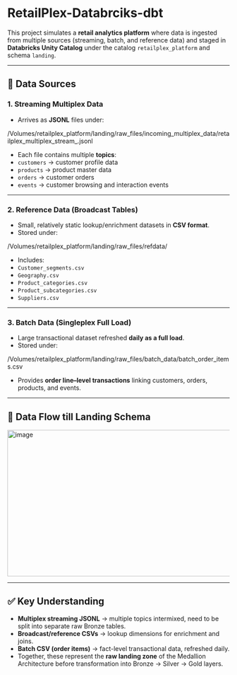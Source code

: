 # RetailPlex-Databrciks-dbt

This project simulates a **retail analytics platform** where data is ingested from multiple sources (streaming, batch, and reference data) and staged in **Databricks Unity Catalog** under the catalog `retailplex_platform` and schema `landing`.  

---

## 📌 Data Sources

### 1. Streaming Multiplex Data
- Arrives as **JSONL** files under:  

/Volumes/retailplex_platform/landing/raw_files/incoming_multiplex_data/retailplex_multiplex_stream_<timestamp>.jsonl

- Each file contains multiple **topics**:
- `customers` → customer profile data  
- `products` → product master data  
- `orders` → customer orders  
- `events` → customer browsing and interaction events  

---

### 2. Reference Data (Broadcast Tables)
- Small, relatively static lookup/enrichment datasets in **CSV format**.  
- Stored under:  

/Volumes/retailplex_platform/landing/raw_files/refdata/

- Includes:
- `Customer_segments.csv`
- `Geography.csv`
- `Product_categories.csv`
- `Product_subcategories.csv`
- `Suppliers.csv`

---

### 3. Batch Data (Singleplex Full Load)
- Large transactional dataset refreshed **daily as a full load**.  
- Stored under:  

/Volumes/retailplex_platform/landing/raw_files/batch_data/batch_order_items.csv

- Provides **order line–level transactions** linking customers, orders, products, and events.  

---

## 📂 Data Flow till Landing Schema

<img width="571" height="331" alt="image" src="https://github.com/user-attachments/assets/a2898144-ae67-4454-9a21-cae8c21c5183" />





---

## ✅ Key Understanding
- **Multiplex streaming JSONL** → multiple topics intermixed, need to be split into separate raw Bronze tables.  
- **Broadcast/reference CSVs** → lookup dimensions for enrichment and joins.  
- **Batch CSV (order items)** → fact-level transactional data, refreshed daily.  
- Together, these represent the **raw landing zone** of the Medallion Architecture before transformation into Bronze → Silver → Gold layers.  

